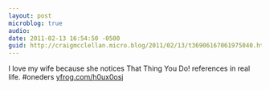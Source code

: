 ```yaml
---
layout: post
microblog: true
audio: 
date: 2011-02-13 16:54:50 -0500
guid: http://craigmcclellan.micro.blog/2011/02/13/t36906167061975040.html
---
```

I love my wife because she notices That Thing You Do! references in real life. #oneders [yfrog.com/h0ux0osj](http://yfrog.com/h0ux0osj)
